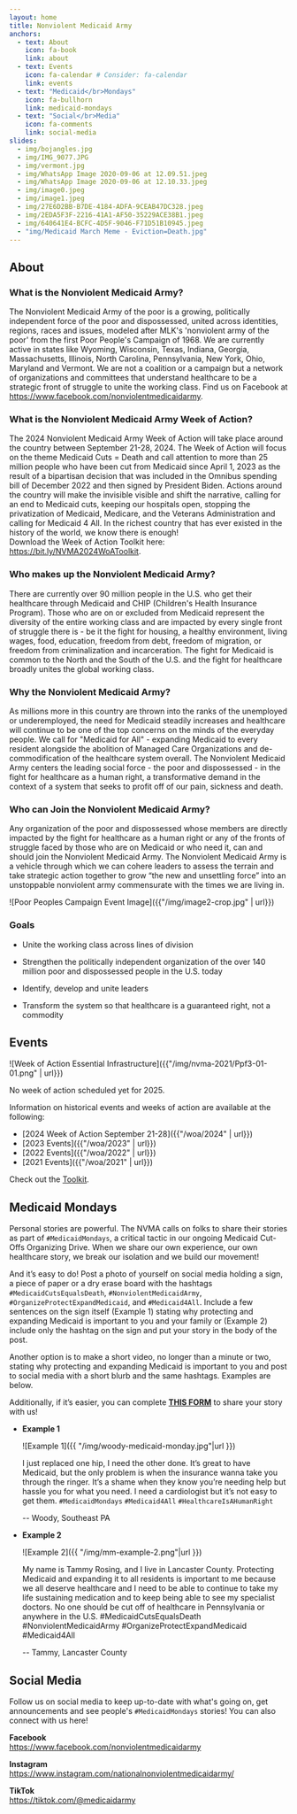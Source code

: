 ```yaml
---
layout: home
title: Nonviolent Medicaid Army
anchors:
  - text: About
    icon: fa-book
    link: about
  - text: Events
    icon: fa-calendar # Consider: fa-calendar
    link: events
  - text: "Medicaid</br>Mondays"
    icon: fa-bullhorn
    link: medicaid-mondays
  - text: "Social</br>Media"
    icon: fa-comments
    link: social-media
slides:
  - img/bojangles.jpg
  - img/IMG_9077.JPG
  - img/vermont.jpg
  - img/WhatsApp Image 2020-09-06 at 12.09.51.jpeg
  - img/WhatsApp Image 2020-09-06 at 12.10.33.jpeg
  - img/image0.jpeg
  - img/image1.jpeg
  - img/27E6D2BB-B7DE-4184-ADFA-9CEAB47DC328.jpeg
  - img/2EDA5F3F-2216-41A1-AF50-35229ACE38B1.jpeg
  - img/640641E4-BCFC-4D5F-9046-F71D51B10945.jpeg
  - "img/Medicaid March Meme - Eviction=Death.jpg"
---
```


## About

### What is the Nonviolent Medicaid Army?

The Nonviolent Medicaid Army of the poor is a growing, politically
independent force of the poor and dispossessed, united across
identities, regions, races and issues, modeled after MLK's 'nonviolent
army of the poor' from the first Poor People's Campaign of 1968. We
are currently active in states like Wyoming, Wisconsin, Texas,
Indiana, Georgia, Massachusetts, Illinois, North Carolina,
Pennsylvania, New York, Ohio, Maryland and Vermont. We are not a
coalition or a campaign but a network of organizations and committees
that understand healthcare to be a strategic front of struggle to
unite the working class. Find us on Facebook at
<https://www.facebook.com/nonviolentmedicaidarmy>.

### What is the Nonviolent Medicaid Army Week of Action?

The 2024 Nonviolent Medicaid Army Week of Action will take place
around the country between September 21-28, 2024. The Week of Action
will focus on the theme Medicaid Cuts = Death and call attention to
more than 25 million people who have been cut from Medicaid since
April 1, 2023 as the result of a bipartisan decision that was included
in the Omnibus spending bill of December 2022 and then signed by
President Biden. Actions around the country will make the invisible
visible and shift the narrative, calling for an end to Medicaid cuts,
keeping our hospitals open, stopping the privatization of Medicaid,
Medicare, and the Veterans Administration and calling for Medicaid 4
All. In the richest country that has ever existed in the history of
the world, we know there is enough!  
Download the Week of Action Toolkit here:
<https://bit.ly/NVMA2024WoAToolkit>.

### Who makes up the Nonviolent Medicaid Army?

There are currently over 90 million people in the U.S. who get
their healthcare through Medicaid and CHIP (Children's Health
Insurance Program). Those who are on or excluded from Medicaid 
represent the diversity of the entire working class and are 
impacted by every single front of struggle there is - be it 
the fight for housing, a healthy environment, living wages, 
food, education, freedom from debt, freedom of migration, or 
freedom from criminalization and incarceration. The fight for 
Medicaid is common to the North and the South of the U.S. 
and the fight for healthcare broadly unites the global working class.


### Why the Nonviolent Medicaid Army?

As millions more in this country are thrown into the ranks of the
unemployed or underemployed, the need for Medicaid steadily increases
and healthcare will continue to be one of the top concerns
on the minds of the everyday people. We call for "Medicaid for All" - 
expanding Medicaid to every resident alongside the abolition of
Managed Care Organizations and de-commodification of the healthcare
system overall. The Nonviolent Medicaid Army centers the leading
social force - the poor and dispossessed - in the fight for healthcare
as a human right, a transformative demand in the context of a system
that seeks to profit off of our pain, sickness and death.


### Who can Join the Nonviolent Medicaid Army?

Any organization of the poor and dispossessed whose members are
directly impacted by the fight for healthcare as a human right or any
of the fronts of struggle faced by those who are on Medicaid or who
need it, can and should join the Nonviolent Medicaid Army. The
Nonviolent Medicaid Army is a vehicle through which we can cohere
leaders to assess the terrain and take strategic action together to
grow “the new and unsettling force” into an unstoppable nonviolent
army commensurate with the times we are living in.

![Poor Peoples Campaign Event Image]({{"/img/image2-crop.jpg" | url}})

### Goals

- Unite the working class across lines of division

- Strengthen the politically independent organization of the over 140
  million poor and dispossessed people in the U.S. today

- Identify, develop and unite leaders

- Transform the system so that healthcare is a guaranteed right, not a
  commodity


## Events

![Week of Action Essential Infrastructure]({{"/img/nvma-2021/Ppf3-01-01.png" | url}})

No week of action scheduled yet for 2025.

Information on historical events and weeks of action are available at the following:

- [2024 Week of Action September 21-28]({{"/woa/2024" | url}})
- [2023 Events]({{"/woa/2023" | url}})
- [2022 Events]({{"/woa/2022" | url}})
- [2021 Events]({{"/woa/2021" | url}})

Check out the [Toolkit](https://docs.google.com/document/d/143woVyrS6FDwORDoFvCDDErZUBMaOVIQTy_Zj-6e5Vg).

<div style="clear:both;"></div>

## Medicaid Mondays

Personal stories are powerful. The NVMA calls on folks to share their
stories as part of `#MedicaidMondays`, a critical tactic in our ongoing
Medicaid Cut-Offs Organizing Drive. When we share our own experience,
our own healthcare story, we break our isolation and we build our
movement!

And it’s easy to do!  Post a photo of yourself on social media holding
a sign, a piece of paper or a dry erase board with the hashtags
`#MedicaidCutsEqualsDeath`, `#NonviolentMedicaidArmy`,
`#OrganizeProtectExpandMedicaid`, and `#Medicaid4All`.  Include a few
sentences on the sign itself (Example 1) stating why protecting and
expanding Medicaid is important to you and your family or (Example 2)
include only the hashtag on the sign and put your story in the body of
the post.

Another option is to make a short video, no longer than a minute or
two, stating why protecting and expanding Medicaid is important to you
and post to social media with a short blurb and the same
hashtags. Examples are below.

Additionally, if it’s easier, you can complete [**THIS
FORM**](https://forms.gle/JsW4LCHouoEz2mZy5) to share your story with
us!

- **Example 1**

    ![Example 1]({{ "/img/woody-medicaid-monday.jpg"|url }})

    I just replaced one hip, I need the other done. It’s great to have
    Medicaid, but the only problem is when the insurance wanna take
    you through the ringer. It’s a shame when they know you’re needing
    help but hassle you for what you need. I need a cardiologist but
    it’s not easy to get them.
    `#MedicaidMondays` `#Medicaid4All` `#HealthcareIsAHumanRight`
    
    -- Woody, Southeast PA

<div style="clear:both;"></div>

- **Example 2**

    ![Example 2]({{ "/img/mm-example-2.png"|url }})

    My name is Tammy Rosing, and I live in Lancaster
    County. Protecting Medicaid and expanding it to all residents is
    important to me because we all deserve healthcare and I need to be
    able to continue to take my life sustaining medication and to keep
    being able to see my specialist doctors. No one should be cut off
    of healthcare in Pennsylvania or anywhere in the U.S.
    #MedicaidCutsEqualsDeath #NonviolentMedicaidArmy
    #OrganizeProtectExpandMedicaid #Medicaid4All

    -- Tammy, Lancaster County

<div style="clear:both;"></div>

## Social Media

Follow us on social media to keep up-to-date with what's going on, get
announcements and see people's `#MedicaidMondays` stories!  You can also
connect with us here!

<i class="fa fa-facebook-square"></i> **Facebook**  
<https://www.facebook.com/nonviolentmedicaidarmy>

<i class="fa fa-instagram"></i> **Instagram**  
<https://www.instagram.com/nationalnonviolentmedicaidarmy/>

<i class="fab fa-tiktok"></i> **TikTok**  
<https://tiktok.com/@medicaidarmy>
